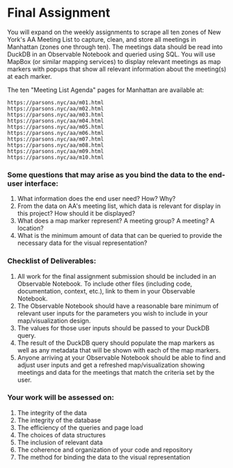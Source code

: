 # Final Assignment

You will expand on the weekly assignments to scrape all ten zones of New York's AA Meeting List to capture, clean, and store all meetings in Manhattan (zones one through ten). The meetings data should be read into DuckDB in an Observable Notebook and queried using SQL. You will use MapBox (or similar mapping services) to display relevant meetings as map markers with popups that show all relevant information about the meeting(s) at each marker.  

The ten "Meeting List Agenda" pages for Manhattan are available at:  
```
https://parsons.nyc/aa/m01.html  
https://parsons.nyc/aa/m02.html  
https://parsons.nyc/aa/m03.html  
https://parsons.nyc/aa/m04.html  
https://parsons.nyc/aa/m05.html  
https://parsons.nyc/aa/m06.html  
https://parsons.nyc/aa/m07.html  
https://parsons.nyc/aa/m08.html  
https://parsons.nyc/aa/m09.html  
https://parsons.nyc/aa/m10.html   
```

### Some questions that may arise as you bind the data to the end-user interface:

1. What information does the end user need? How? Why?  
2. From the data on AA's meeting list, which data is relevant for display in this project? How should it be displayed?  
3. What does a map marker represent? A meeting group? A meeting? A location?  
4. What is the minimum amount of data that can be queried to provide the necessary data for the visual representation?  

### Checklist of Deliverables:

1. All work for the final assignment submission should be included in an Observable Notebook. To include other files (including code, documentation, context, etc.), link to them in your Observable Notebook.  
2. The Observable Notebook should have a reasonable bare minimum of relevant user inputs for the parameters you wish to include in your map/visualization design.  
3. The values for those user inputs should be passed to your DuckDB query.  
4. The result of the DuckDB query should populate the map markers as well as any metadata that will be shown with each of the map markers.  
5. Anyone arriving at your Observable Notebook should be able to find and adjust user inputs and get a refreshed map/visualization showing meetings and data for the meetings that match the criteria set by the user.  

### Your work will be assessed on:

1. The integrity of the data  
2. The integrity of the database  
3. The efficiency of the queries and page load  
4. The choices of data structures  
5. The inclusion of relevant data  
6. The coherence and organization of your code and repository  
7. The method for binding the data to the visual representation  